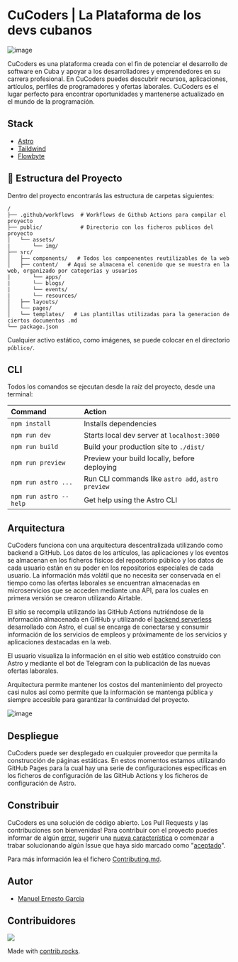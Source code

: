 # CuCoders | La Plataforma de los devs cubanos

![image](https://user-images.githubusercontent.com/53962116/221084096-8354bbea-77dd-416e-8154-581f279ada27.png)

CuCoders es una plataforma creada con el fin de potenciar el desarrollo de software en Cuba y apoyar a los desarrolladores y emprendedores en su carrera profesional. En CuCoders puedes descubrir recursos, aplicaciones, artículos, perfiles de programadores y ofertas laborales. CuCoders es el lugar perfecto para encontrar oportunidades y mantenerse actualizado en el mundo de la programación.

## Stack

- [Astro](https://astro.build/)
- [Taildwind](https://tailwindcss.com/)
- [Flowbyte](https://flowbite.com/)

## 🚀 Estructura del Proyecto

Dentro del proyecto encontrarás las estructura de carpetas siguientes:

```
/
├── .github/workflows  # Workflows de Github Actions para compilar el proyecto
├── public/            # Directorio con los ficheros publicos del proyecto
│   └── assets/
|       └── img/
├── src/
│   ├── components/   # Todos los compoenentes reutilizables de la web
│   ├── content/   # Aqui se almacena el conenido que se muestra en la web, organizado por categorias y usuarios
|       └── apps/
|       └── blogs/
|       └── events/
|       └── resources/
│   ├── layouts/     
│   └── pages/
│   └── templates/   # Las plantillas utilizadas para la generacion de ciertos documentos .md
└── package.json
```

Cualquier activo estático, como imágenes, se puede colocar en el directorio `público/`.

## CLI

Todos los comandos se ejecutan desde la raíz del proyecto, desde una terminal:

| Command                | Action                                             |
| :--------------------- | :------------------------------------------------- |
| `npm install`          | Installs dependencies                              |
| `npm run dev`          | Starts local dev server at `localhost:3000`        |
| `npm run build`        | Build your production site to `./dist/`            |
| `npm run preview`      | Preview your build locally, before deploying       |
| `npm run astro ...`    | Run CLI commands like `astro add`, `astro preview` |
| `npm run astro --help` | Get help using the Astro CLI                       |

## Arquitectura

CuCoders funciona con una arquitectura descentralizada utilizando como backend a GitHub. Los datos de los artículos, las aplicaciones y los eventos se almacenan en los ficheros físicos del repositorio público y los datos de cada usuario están en su poder en los repositorios especiales de cada usuario. La información más volátil que no necesita ser conservada en el tiempo como las ofertas laborales se encuentran almacenadas en microservicios que se acceden mediante una API, para los cuales en primera versión se crearon utilizando Airtable.

El sitio se recompila utilizando las GitHub Actions nutriéndose de la información almacenada en GitHub y utilizando el [backend serverless](https://github.com/CuCodersCommunity/cucoders-backend) desarrollado con Astro, el cual se encarga de conectarse y consumir información de los servicios de empleos y próximamente de los servicios y aplicaciones destacadas en la web.

El usuario visualiza la información en el sitio web estático construido con Astro y mediante el bot de Telegram con la publicación de las nuevas ofertas laborales.

Arquitectura permite mantener los costos del mantenimiento del proyecto casi nulos así como permite que la información se mantenga pública y siempre accesible para garantizar la continuidad del proyecto.

![image](https://user-images.githubusercontent.com/53962116/221088113-980b185a-0241-4388-a94f-92fc59178853.png)

## Despliegue

CuCoders puede ser desplegado en cualquier proveedor que permita la construcción de páginas estáticas. En estos momentos estamos utilizando GitHub Pages para la cual hay una serie de configuraciones específicas en los ficheros de configuración de las GitHub Actions y los ficheros de configuración de Astro.

## Constribuir

CuCoders es una solución de código abierto. Los Pull Requests y las contribuciones son bienvenidas! Para contribuir con el proyecto puedes informar de algún [error](https://github.com/CuCodersCommunity/cucoderscommunity.github.io/issues/new), sugerir una [nueva característica](https://github.com/CuCodersCommunity/cucoderscommunity.github.io/issues/new) o comenzar a trabar solucionando algún Issue que haya sido marcado como "[aceptado](https://github.com/CuCodersCommunity/cucoderscommunity.github.io/labels/Accepted)".

Para más información lea el fichero [Contributing.md](/CONTRIBUTING.md).

## Autor

- [Manuel Ernesto Garcia](https://manuelernestog.github.io/)

## Contribuidores

<a href="https://github.com/CuCodersCommunity/cucoderscommunity.github.io/graphs/contributors">
  <img src="https://contrib.rocks/image?repo=CuCodersCommunity/cucoderscommunity.github.io" />
</a>

Made with [contrib.rocks](https://contrib.rocks).

